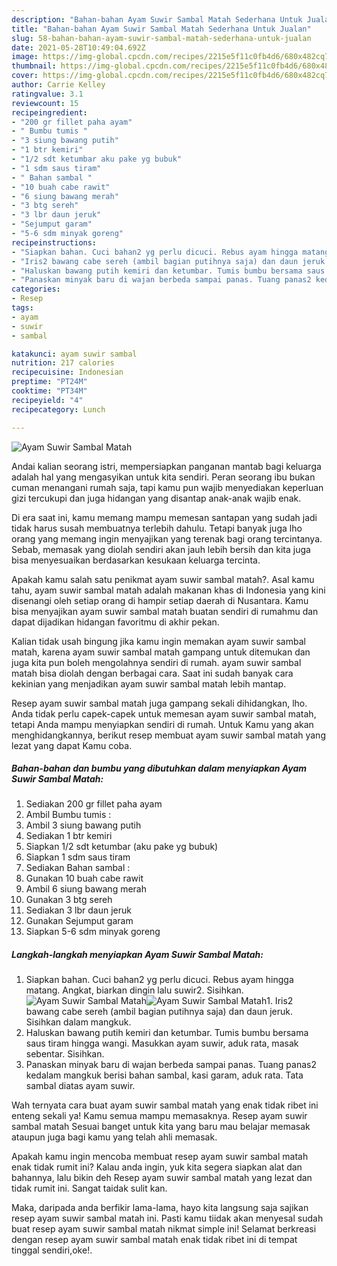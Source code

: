 ```yaml
---
description: "Bahan-bahan Ayam Suwir Sambal Matah Sederhana Untuk Jualan"
title: "Bahan-bahan Ayam Suwir Sambal Matah Sederhana Untuk Jualan"
slug: 58-bahan-bahan-ayam-suwir-sambal-matah-sederhana-untuk-jualan
date: 2021-05-28T10:49:04.692Z
image: https://img-global.cpcdn.com/recipes/2215e5f11c0fb4d6/680x482cq70/ayam-suwir-sambal-matah-foto-resep-utama.jpg
thumbnail: https://img-global.cpcdn.com/recipes/2215e5f11c0fb4d6/680x482cq70/ayam-suwir-sambal-matah-foto-resep-utama.jpg
cover: https://img-global.cpcdn.com/recipes/2215e5f11c0fb4d6/680x482cq70/ayam-suwir-sambal-matah-foto-resep-utama.jpg
author: Carrie Kelley
ratingvalue: 3.1
reviewcount: 15
recipeingredient:
- "200 gr fillet paha ayam"
- " Bumbu tumis "
- "3 siung bawang putih"
- "1 btr kemiri"
- "1/2 sdt ketumbar aku pake yg bubuk"
- "1 sdm saus tiram"
- " Bahan sambal "
- "10 buah cabe rawit"
- "6 siung bawang merah"
- "3 btg sereh"
- "3 lbr daun jeruk"
- "Sejumput garam"
- "5-6 sdm minyak goreng"
recipeinstructions:
- "Siapkan bahan. Cuci bahan2 yg perlu dicuci. Rebus ayam hingga matang. Angkat, biarkan dingin lalu suwir2. Sisihkan."
- "Iris2 bawang cabe sereh (ambil bagian putihnya saja) dan daun jeruk. Sisihkan dalam mangkuk."
- "Haluskan bawang putih kemiri dan ketumbar. Tumis bumbu bersama saus tiram hingga wangi. Masukkan ayam suwir, aduk rata, masak sebentar. Sisihkan."
- "Panaskan minyak baru di wajan berbeda sampai panas. Tuang panas2 kedalam mangkuk berisi bahan sambal, kasi garam, aduk rata. Tata sambal diatas ayam suwir."
categories:
- Resep
tags:
- ayam
- suwir
- sambal

katakunci: ayam suwir sambal 
nutrition: 217 calories
recipecuisine: Indonesian
preptime: "PT24M"
cooktime: "PT34M"
recipeyield: "4"
recipecategory: Lunch

---
```



![Ayam Suwir Sambal Matah](https://img-global.cpcdn.com/recipes/2215e5f11c0fb4d6/680x482cq70/ayam-suwir-sambal-matah-foto-resep-utama.jpg)

Andai kalian seorang istri, mempersiapkan panganan mantab bagi keluarga adalah hal yang mengasyikan untuk kita sendiri. Peran seorang ibu bukan cuman menangani rumah saja, tapi kamu pun wajib menyediakan keperluan gizi tercukupi dan juga hidangan yang disantap anak-anak wajib enak.

Di era  saat ini, kamu memang mampu memesan santapan yang sudah jadi tidak harus susah membuatnya terlebih dahulu. Tetapi banyak juga lho orang yang memang ingin menyajikan yang terenak bagi orang tercintanya. Sebab, memasak yang diolah sendiri akan jauh lebih bersih dan kita juga bisa menyesuaikan berdasarkan kesukaan keluarga tercinta. 



Apakah kamu salah satu penikmat ayam suwir sambal matah?. Asal kamu tahu, ayam suwir sambal matah adalah makanan khas di Indonesia yang kini disenangi oleh setiap orang di hampir setiap daerah di Nusantara. Kamu bisa menyajikan ayam suwir sambal matah buatan sendiri di rumahmu dan dapat dijadikan hidangan favoritmu di akhir pekan.

Kalian tidak usah bingung jika kamu ingin memakan ayam suwir sambal matah, karena ayam suwir sambal matah gampang untuk ditemukan dan juga kita pun boleh mengolahnya sendiri di rumah. ayam suwir sambal matah bisa diolah dengan berbagai cara. Saat ini sudah banyak cara kekinian yang menjadikan ayam suwir sambal matah lebih mantap.

Resep ayam suwir sambal matah juga gampang sekali dihidangkan, lho. Anda tidak perlu capek-capek untuk memesan ayam suwir sambal matah, tetapi Anda mampu menyiapkan sendiri di rumah. Untuk Kamu yang akan menghidangkannya, berikut resep membuat ayam suwir sambal matah yang lezat yang dapat Kamu coba.

<!--inarticleads1-->

##### Bahan-bahan dan bumbu yang dibutuhkan dalam menyiapkan Ayam Suwir Sambal Matah:

1. Sediakan 200 gr fillet paha ayam
1. Ambil  Bumbu tumis :
1. Ambil 3 siung bawang putih
1. Sediakan 1 btr kemiri
1. Siapkan 1/2 sdt ketumbar (aku pake yg bubuk)
1. Siapkan 1 sdm saus tiram
1. Sediakan  Bahan sambal :
1. Gunakan 10 buah cabe rawit
1. Ambil 6 siung bawang merah
1. Gunakan 3 btg sereh
1. Sediakan 3 lbr daun jeruk
1. Gunakan Sejumput garam
1. Siapkan 5-6 sdm minyak goreng




<!--inarticleads2-->

##### Langkah-langkah menyiapkan Ayam Suwir Sambal Matah:

1. Siapkan bahan. Cuci bahan2 yg perlu dicuci. Rebus ayam hingga matang. Angkat, biarkan dingin lalu suwir2. Sisihkan.
<img src="https://img-global.cpcdn.com/steps/f3d96a5737b0b9fe/160x128cq70/ayam-suwir-sambal-matah-langkah-memasak-1-foto.jpg" alt="Ayam Suwir Sambal Matah"><img src="https://img-global.cpcdn.com/steps/f58b7a95348730a7/160x128cq70/ayam-suwir-sambal-matah-langkah-memasak-1-foto.jpg" alt="Ayam Suwir Sambal Matah">1. Iris2 bawang cabe sereh (ambil bagian putihnya saja) dan daun jeruk. Sisihkan dalam mangkuk.
1. Haluskan bawang putih kemiri dan ketumbar. Tumis bumbu bersama saus tiram hingga wangi. Masukkan ayam suwir, aduk rata, masak sebentar. Sisihkan.
1. Panaskan minyak baru di wajan berbeda sampai panas. Tuang panas2 kedalam mangkuk berisi bahan sambal, kasi garam, aduk rata. Tata sambal diatas ayam suwir.




Wah ternyata cara buat ayam suwir sambal matah yang enak tidak ribet ini enteng sekali ya! Kamu semua mampu memasaknya. Resep ayam suwir sambal matah Sesuai banget untuk kita yang baru mau belajar memasak ataupun juga bagi kamu yang telah ahli memasak.

Apakah kamu ingin mencoba membuat resep ayam suwir sambal matah enak tidak rumit ini? Kalau anda ingin, yuk kita segera siapkan alat dan bahannya, lalu bikin deh Resep ayam suwir sambal matah yang lezat dan tidak rumit ini. Sangat taidak sulit kan. 

Maka, daripada anda berfikir lama-lama, hayo kita langsung saja sajikan resep ayam suwir sambal matah ini. Pasti kamu tiidak akan menyesal sudah buat resep ayam suwir sambal matah nikmat simple ini! Selamat berkreasi dengan resep ayam suwir sambal matah enak tidak ribet ini di tempat tinggal sendiri,oke!.

